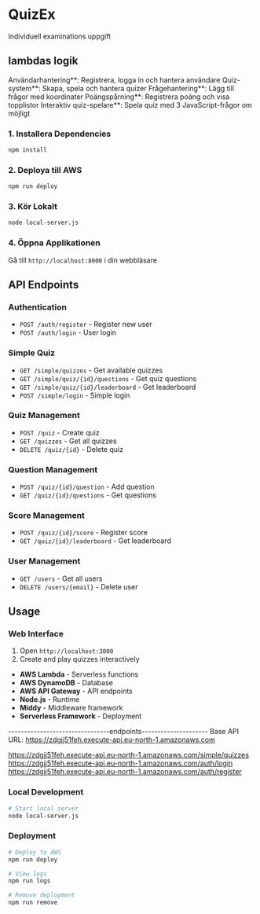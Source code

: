 # QuizEx
Individuell examinations uppgift 

## lambdas logik

Användarhantering**: Registrera, logga in och hantera användare
Quiz-system**: Skapa, spela och hantera quizer
Frågehantering**: Lägg till frågor med koordinater
Poängspårning**: Registrera poäng och visa topplistor
Interaktiv quiz-spelare**: Spela quiz med 3 JavaScript-frågor om möjligt



### 1. Installera Dependencies
```bash
npm install
```

### 2. Deploya till AWS
```bash
npm run deploy
```

### 3. Kör Lokalt
```bash
node local-server.js
```

### 4. Öppna Applikationen
Gå till `http://localhost:8000` i din webbläsare

## API Endpoints

### Authentication
- `POST /auth/register` - Register new user
- `POST /auth/login` - User login

### Simple Quiz
- `GET /simple/quizzes` - Get available quizzes
- `GET /simple/quiz/{id}/questions` - Get quiz questions
- `GET /simple/quiz/{id}/leaderboard` - Get leaderboard
- `POST /simple/login` - Simple login

### Quiz Management
- `POST /quiz` - Create quiz
- `GET /quizzes` - Get all quizzes
- `DELETE /quiz/{id}` - Delete quiz

### Question Management
- `POST /quiz/{id}/question` - Add question
- `GET /quiz/{id}/questions` - Get questions

### Score Management
- `POST /quiz/{id}/score` - Register score
- `GET /quiz/{id}/leaderboard` - Get leaderboard

### User Management
- `GET /users` - Get all users
- `DELETE /users/{email}` - Delete user

## Usage

### Web Interface
1. Open `http://localhost:3000`
3. Create and play quizzes interactively



- **AWS Lambda** - Serverless functions
- **AWS DynamoDB** - Database
- **AWS API Gateway** - API endpoints
- **Node.js** - Runtime
- **Middy** - Middleware framework
- **Serverless Framework** - Deployment

--------------------------------endpoints---------------------
Base API URL: https://zdgjj51feh.execute-api.eu-north-1.amazonaws.com

https://zdgjj51feh.execute-api.eu-north-1.amazonaws.com/simple/quizzes
https://zdgjj51feh.execute-api.eu-north-1.amazonaws.com/auth/login
https://zdgjj51feh.execute-api.eu-north-1.amazonaws.com/auth/register




### Local Development
```bash
# Start local server
node local-server.js
```

### Deployment
```bash
# Deploy to AWS
npm run deploy

# View logs
npm run logs

# Remove deployment
npm run remove
```

